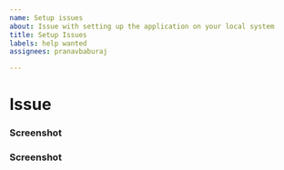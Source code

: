 ```yaml
---
name: Setup issues
about: Issue with setting up the application on your local system
title: Setup Issues
labels: help wanted
assignees: pranavbaburaj

---
```


# Issue 

<!--Screenshot-->
### Screenshot


<!--More information-->
### Screenshot
